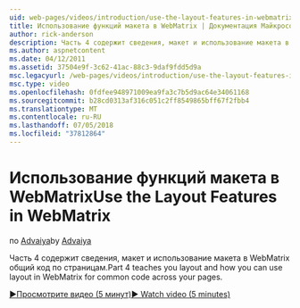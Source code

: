 ```yaml
---
uid: web-pages/videos/introduction/use-the-layout-features-in-webmatrix
title: Использование функций макета в WebMatrix | Документация Майкрософт
author: rick-anderson
description: Часть 4 содержит сведения, макет и использование макета в WebMatrix общий код по страницам.
ms.author: aspnetcontent
ms.date: 04/12/2011
ms.assetid: 37504e9f-3c62-41ac-88c3-9daf9fdd5d9a
msc.legacyurl: /web-pages/videos/introduction/use-the-layout-features-in-webmatrix
msc.type: video
ms.openlocfilehash: 0fdfee948971009ea9fa3c7b5d9ac64e34061168
ms.sourcegitcommit: b28cd0313af316c051c2ff8549865bff67f2fbb4
ms.translationtype: MT
ms.contentlocale: ru-RU
ms.lasthandoff: 07/05/2018
ms.locfileid: "37812864"
---
```

<a name="use-the-layout-features-in-webmatrix"></a><span data-ttu-id="4ae8d-103">Использование функций макета в WebMatrix</span><span class="sxs-lookup"><span data-stu-id="4ae8d-103">Use the Layout Features in WebMatrix</span></span>
====================
<span data-ttu-id="4ae8d-104">по [Advaiya](https://twitter.com/Advaiyasolns)</span><span class="sxs-lookup"><span data-stu-id="4ae8d-104">by [Advaiya](https://twitter.com/Advaiyasolns)</span></span>

<span data-ttu-id="4ae8d-105">Часть 4 содержит сведения, макет и использование макета в WebMatrix общий код по страницам.</span><span class="sxs-lookup"><span data-stu-id="4ae8d-105">Part 4 teaches you layout and how you can use layout in WebMatrix for common code across your pages.</span></span>

[<span data-ttu-id="4ae8d-106">&#9654;Просмотрите видео (5 минут)</span><span class="sxs-lookup"><span data-stu-id="4ae8d-106">&#9654; Watch video (5 minutes)</span></span>](https://channel9.msdn.com/Blogs/ASP-NET-Site-Videos/use-the-layout-features-in-webmatrix)
